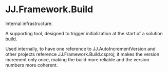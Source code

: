 JJ.Framework.Build
==================

Internal infrastructure.

A supporting tool, designed to trigger initialization at the start of a solution build.

Used internally, to have one reference to JJ.AutoIncrementVersion and other projects reference JJ.Framework.Build.csproj; it makes the version increment only once, making the build more reliable and the version numbers more coherent.